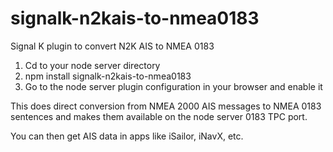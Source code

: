 # signalk-n2kais-to-nmea0183
Signal K plugin to convert N2K AIS to NMEA 0183

1. Cd to your node server directory
2. npm install signalk-n2kais-to-nmea0183
3. Go to the node server plugin configuration in your browser and enable it

This does direct conversion from NMEA 2000 AIS messages to NMEA 0183 sentences and makes them available on the node server 0183 TPC port.

You can then get AIS data in apps like iSailor, iNavX, etc.

